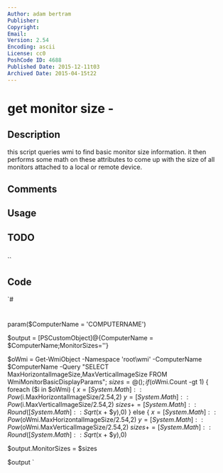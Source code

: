 ```yaml
---
Author: adam bertram
Publisher: 
Copyright: 
Email: 
Version: 2.54
Encoding: ascii
License: cc0
PoshCode ID: 4688
Published Date: 2015-12-11t03
Archived Date: 2015-04-15t22
---
```


# get monitor size - 

## Description

this script queries wmi to find basic monitor size information.  it then performs some math on these attributes to come up with the size of all monitors attached to a local or remote device.

## Comments



## Usage



## TODO



## 

``

## Code

`#
 #
 param($ComputerName = 'COMPUTERNAME')
 
 $output = [PSCustomObject]@{ComputerName = $ComputerName;MonitorSizes=''}
 
 $oWmi = Get-WmiObject -Namespace 'root\wmi' -ComputerName $ComputerName -Query "SELECT MaxHorizontalImageSize,MaxVerticalImageSize FROM WmiMonitorBasicDisplayParams";
 $sizes = @();
 if ($oWmi.Count -gt 1) {
 	foreach ($i in $oWmi) {
 		$x = [System.Math]::Pow($i.MaxHorizontalImageSize/2.54,2)
 		$y = [System.Math]::Pow($i.MaxVerticalImageSize/2.54,2)
         $sizes += [System.Math]::Round([System.Math]::Sqrt($x + $y),0)
 } else {
 	$x = [System.Math]::Pow($oWmi.MaxHorizontalImageSize/2.54,2)
 	$y = [System.Math]::Pow($oWmi.MaxVerticalImageSize/2.54,2)
 	$sizes += [System.Math]::Round([System.Math]::Sqrt($x + $y),0)
 
 $output.MonitorSizes = $sizes
 
 $output
`

